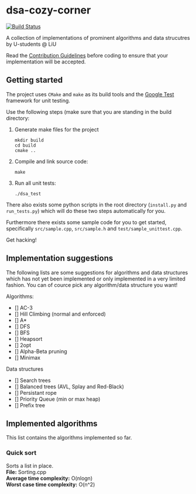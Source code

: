 # dsa-cozy-corner
[![Build Status](https://travis-ci.org/holmgr/dsa-cozy-corner.svg?branch=master)](https://travis-ci.org/holmgr/dsa-cozy-corner)

A collection of implementations of prominent algorithms and data strucutres by U-students @ LiU

Read the [Contribution Guidelines](CONTRIBUTING.md) before coding to ensure that your implementation will be accepted.

## Getting started

The project uses `CMake` and `make` as its build tools and the [Google Test](https://github.com/google/googletest) framework for unit testing.

Use the following steps (make sure that you are standing in the build directory:

1. Generate make files for the project

    ```
    mkdir build
    cd build
    cmake ..
    ```
1. Compile and link source code:

    ```
    make
    ```
2. Run all unit tests:

    ```
    ./dsa_test
    ```

There also exists some python scripts in the root directory (`install.py` and `run_tests.py`) which will do these two steps automatically for you.

Furthermore there exists some sample code for you to get started, specifically `src/sample.cpp`, `src/sample.h` and `test/sample_unittest.cpp`.

Get hacking!

## Implementation suggestions
The following lists are some suggestions for algorithms and data structures which
has not yet been implemented or only implemented in a very limited fashion.
You can of cource pick any algorithm/data structure you want!

Algorithms:

- [] AC-3
- [] Hill Climbing (normal and enforced)
- [] A*
- [] DFS
- [] BFS
- [] Heapsort
- [] 2opt
- [] Alpha-Beta pruning
- [] Minimax

Data structures
- [] Search trees
- [] Balanced trees (AVL, Splay and Red-Black)
- [] Persistant rope
- [] Priority Queue (min or max heap)
- [] Prefix tree

## Implemented algorithms
This list contains the algorithms implemented so far. 

### Quick sort  
Sorts a list in place.   
**File:** Sorting.cpp   
**Average time complexity:** O(nlogn)   
**Worst case time complexity:** O(n^2)  
